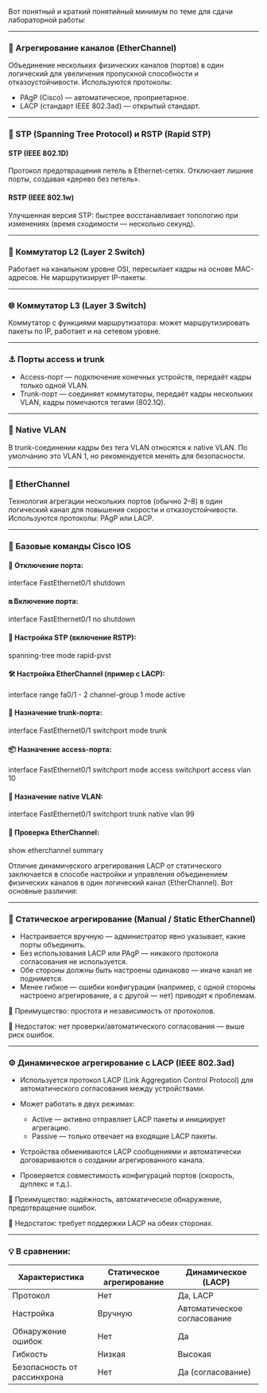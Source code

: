 Вот понятный и краткий понятийный минимум по теме для сдачи лабораторной работы:

---

### 🔌 Агрегирование каналов (EtherChannel)

Объединение нескольких физических каналов (портов) в один логический для увеличения пропускной способности и отказоустойчивости.
Используются протоколы:

- PAgP (Cisco) — автоматическое, проприетарное.
- LACP (стандарт IEEE 802.3ad) — открытый стандарт.

---

### 🔀 STP (Spanning Tree Protocol) и RSTP (Rapid STP)

#### STP (IEEE 802.1D)

Протокол предотвращения петель в Ethernet-сетях. Отключает лишние порты, создавая «дерево без петель».

#### RSTP (IEEE 802.1w)

Улучшенная версия STP: быстрее восстанавливает топологию при изменениях (время сходимости — несколько секунд).

---

### 🧠 Коммутатор L2 (Layer 2 Switch)

Работает на канальном уровне OSI, пересылает кадры на основе MAC-адресов.
Не маршрутизирует IP-пакеты.

---

### 🌐 Коммутатор L3 (Layer 3 Switch)

Коммутатор с функциями маршрутизатора: может маршрутизировать пакеты по IP, работает и на сетевом уровне.

---

### ⚓️ Порты access и trunk

- Access-порт — подключение конечных устройств, передаёт кадры только одной VLAN.
- Trunk-порт — соединяет коммутаторы, передаёт кадры нескольких VLAN, кадры помечаются тегами (802.1Q).

---

### 🧶 Native VLAN

В trunk-соединении кадры без тега VLAN относятся к native VLAN.
По умолчанию это VLAN 1, но рекомендуется менять для безопасности.

---

### 🧩 EtherChannel

Технология агрегации нескольких портов (обычно 2–8) в один логический канал для повышения скорости и отказоустойчивости.
Используются протоколы: PAgP или LACP.

---

### 🧾 Базовые команды Cisco IOS

#### 🔻 Отключение порта:

interface FastEthernet0/1
shutdown

#### 🔛 Включение порта:

interface FastEthernet0/1
no shutdown

#### 🧭 Настройка STP (включение RSTP):

spanning-tree mode rapid-pvst

#### 🛠 Настройка EtherChannel (пример с LACP):

interface range fa0/1 - 2
channel-group 1 mode active

#### 🧷 Назначение trunk-порта:

interface FastEthernet0/1
switchport mode trunk

#### 📦 Назначение access-порта:

interface FastEthernet0/1
switchport mode access
switchport access vlan 10

#### 🧶 Назначение native VLAN:

interface FastEthernet0/1
switchport trunk native vlan 99

#### 📂 Проверка EtherChannel:

show etherchannel summary

Отличие динамического агрегирования LACP от статического заключается в способе настройки и управления объединением физических каналов в один логический канал (EtherChannel). Вот основные различия:

---

### 🔧 Статическое агрегирование (Manual / Static EtherChannel)

- Настраивается вручную — администратор явно указывает, какие порты объединить.
- Без использования LACP или PAgP — никакого протокола согласования не используется.
- Обе стороны должны быть настроены одинаково — иначе канал не поднимется.
- Менее гибкое — ошибки конфигурации (например, с одной стороны настроено агрегирование, а с другой — нет) приводят к проблемам.

📌 Преимущество: простота и независимость от протоколов.

📌 Недостаток: нет проверки/автоматического согласования — выше риск ошибок.

---

### ⚙️ Динамическое агрегирование с LACP (IEEE 802.3ad)

- Используется протокол LACP (Link Aggregation Control Protocol) для автоматического согласования между устройствами.
- Может работать в двух режимах:

  - Active — активно отправляет LACP пакеты и инициирует агрегацию.
  - Passive — только отвечает на входящие LACP пакеты.

- Устройства обмениваются LACP сообщениями и автоматически договариваются о создании агрегированного канала.
- Проверяется совместимость конфигураций портов (скорость, дуплекс и т.д.).

📌 Преимущество: надёжность, автоматическое обнаружение, предотвращение ошибок.

📌 Недостаток: требует поддержки LACP на обеих сторонах.

---

### 💡 В сравнении:

| Характеристика              | Статическое агрегирование | Динамическое (LACP)         |
| --------------------------- | ------------------------- | --------------------------- |
| Протокол                    | Нет                       | Да, LACP                    |
| Настройка                   | Вручную                   | Автоматическое согласование |
| Обнаружение ошибок          | Нет                       | Да                          |
| Гибкость                    | Низкая                    | Высокая                     |
| Безопасность от рассинхрона | Нет                       | Да (согласование)           |
